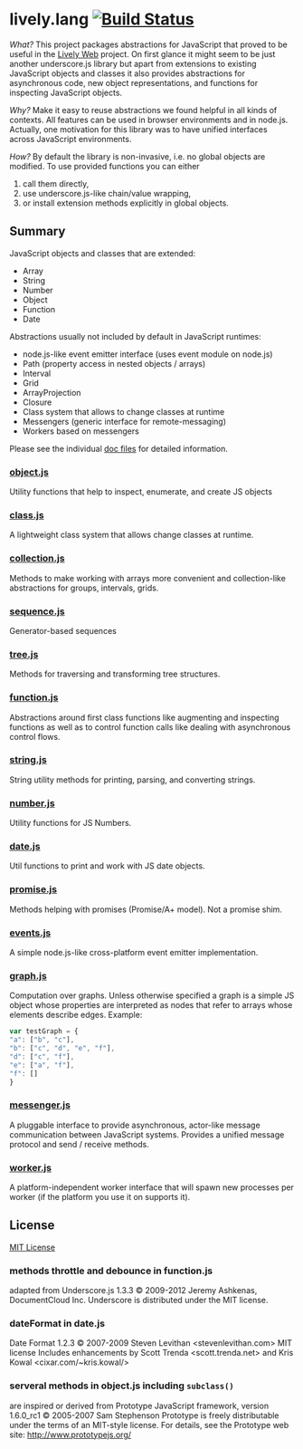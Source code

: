 # lively.lang [![Build Status](https://travis-ci.org/LivelyKernel/lively.lang.svg?branch=master)](https://travis-ci.org/LivelyKernel/lively.lang)

*What?* This project packages abstractions for JavaScript that proved to be useful in
the [Lively Web](http://lively-web.org) project. On first glance it might seem
to be just another underscore.js library but apart from extensions to existing
JavaScript objects and classes it also provides abstractions for asynchronous
code, new object representations, and functions for inspecting JavaScript
objects.

*Why?* Make it easy to reuse abstractions we found helpful in all kinds of
contexts. All features can be used in browser environments and in node.js.
Actually, one motivation for this library was to have unified interfaces across
JavaScript environments.

*How?* By default the library is non-invasive, i.e. no global objects are
modified. To use provided functions you can either

1. call them directly,
2. use underscore.js-like chain/value wrapping,
3. or install extension methods explicitly in global objects.

## Summary

JavaScript objects and classes that are extended:

- Array
- String
- Number
- Object
- Function
- Date

Abstractions usually not included by default in JavaScript runtimes:

- node.js-like event emitter interface (uses event module on node.js)
- Path (property access in nested objects / arrays)
- Interval
- Grid
- ArrayProjection
- Closure
- Class system that allows to change classes at runtime
- Messengers (generic interface for remote-messaging)
- Workers based on messengers

Please see the individual [doc files](doc/) for detailed information.

<!---DOC_GENERATED_START--->
### [object.js](doc/object.md)

Utility functions that help to inspect, enumerate, and create JS objects




### [class.js](doc/class.md)

A lightweight class system that allows change classes at runtime.




### [collection.js](doc/collection.md)

Methods to make working with arrays more convenient and collection-like
abstractions for groups, intervals, grids.




### [sequence.js](doc/sequence.md)

Generator-based sequences




### [tree.js](doc/tree.md)

Methods for traversing and transforming tree structures.




### [function.js](doc/function.md)

Abstractions around first class functions like augmenting and inspecting
functions as well as to control function calls like dealing with asynchronous
control flows.




### [string.js](doc/string.md)

String utility methods for printing, parsing, and converting strings.



### [number.js](doc/number.md)

Utility functions for JS Numbers.




### [date.js](doc/date.md)

Util functions to print and work with JS date objects.




### [promise.js](doc/promise.md)

Methods helping with promises (Promise/A+ model). Not a promise shim.




### [events.js](doc/events.md)

A simple node.js-like cross-platform event emitter implementation.




### [graph.js](doc/graph.md)

Computation over graphs. Unless otherwise specified a graph is a simple JS
object whose properties are interpreted as nodes that refer to arrays whose
elements describe edges. Example:
```js
var testGraph = {
"a": ["b", "c"],
"b": ["c", "d", "e", "f"],
"d": ["c", "f"],
"e": ["a", "f"],
"f": []
}
```




### [messenger.js](doc/messenger.md)

A pluggable interface to provide asynchronous, actor-like message
communication between JavaScript systems. Provides a unified message protocol
and send / receive methods.




### [worker.js](doc/worker.md)

A platform-independent worker interface that will spawn new processes per
worker (if the platform you use it on supports it).



<!---DOC_GENERATED_END--->

<!---
## Usage
TODO

### Browsers
TODO

### node.js
TODO
--->

## License

[MIT License](LICENSE)

### methods throttle and debounce in function.js

adapted from Underscore.js 1.3.3
© 2009-2012 Jeremy Ashkenas, DocumentCloud Inc.
Underscore is distributed under the MIT license.

### dateFormat in date.js

Date Format 1.2.3
© 2007-2009 Steven Levithan <stevenlevithan.com>
MIT license
Includes enhancements by Scott Trenda <scott.trenda.net>
and Kris Kowal <cixar.com/~kris.kowal/>

### serveral methods in object.js including `subclass()`

are inspired or derived from Prototype JavaScript framework, version 1.6.0_rc1
© 2005-2007 Sam Stephenson
Prototype is freely distributable under the terms of an MIT-style license.
For details, see the Prototype web site: http://www.prototypejs.org/
